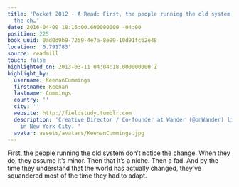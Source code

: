 ```yaml
---
title: 'Pocket 2012 - A Read: First, the people running the old system don’t notice
  the ch…'
date: 2016-04-09 18:16:00.600000000 -04:00
position: 225
book_uuid: 0ad0d9b9-7259-4e7a-8e99-10d91fc62e48
location: '0.791783'
source: readmill
touch: false
highlighted_on: 2013-03-11 04:04:18.000000000 Z
highlight_by:
  username: KeenanCummings
  firstname: Keenan
  lastname: Cummings
  country: ''
  city: ''
  website: http://fieldstudy.tumblr.com
  description: 'Creative Director / Co-founder at Wander (@onWander) living and working
    in New York City. '
  avatar: assets/avatars/KeenanCummings.jpg
---
```


First, the people running the old system don’t notice the change. When they do, they assume it’s minor. Then that it’s a niche. Then a fad. And by the time they understand that the world has actually changed, they’ve squandered most of the time they had to adapt.